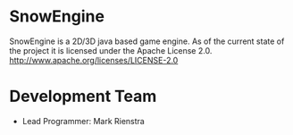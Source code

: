 # SnowEngine

SnowEngine is a 2D/3D java based game engine.
As of the current state of the project it is licensed under the Apache License 2.0.
http://www.apache.org/licenses/LICENSE-2.0

# Development Team
* Lead Programmer: Mark Rienstra
